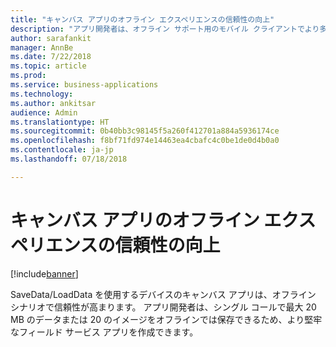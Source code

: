 ```yaml
---
title: "キャンバス アプリのオフライン エクスペリエンスの信頼性の向上"
description: "アプリ開発者は、オフライン サポート用のモバイル クライアントでより多くのデータを保存できます"
author: sarafankit
manager: AnnBe
ms.date: 7/22/2018
ms.topic: article
ms.prod: 
ms.service: business-applications
ms.technology: 
ms.author: ankitsar
audience: Admin
ms.translationtype: HT
ms.sourcegitcommit: 0b40bb3c98145f5a260f412701a884a5936174ce
ms.openlocfilehash: f8bf71fd974e14463ea4cbafc4c0be1de0d4b0a0
ms.contentlocale: ja-jp
ms.lasthandoff: 07/18/2018

---
```

# <a name="improved-reliability-of-offline-experience-for-canvas-apps"></a>キャンバス アプリのオフライン エクスペリエンスの信頼性の向上


[!include[banner](../../includes/banner.md)]

SaveData/LoadData を使用するデバイスのキャンバス アプリは、オフライン シナリオで信頼性が高まります。 アプリ開発者は、シングル コールで最大 20 MB のデータまたは 20 のイメージをオフラインでは保存できるため、より堅牢なフィールド サービス アプリを作成できます。

